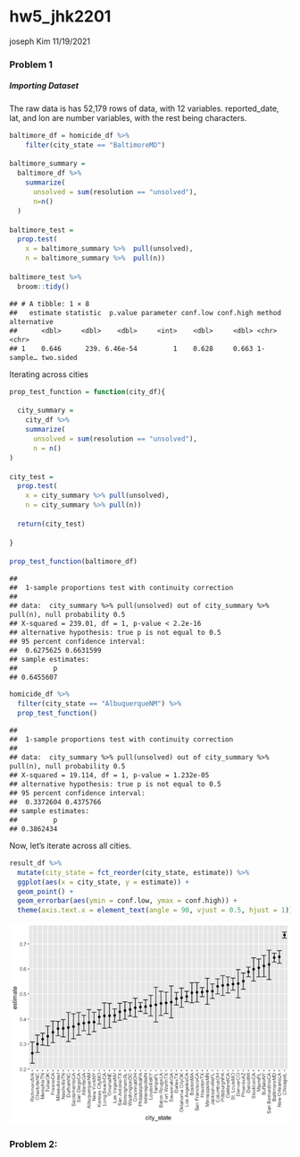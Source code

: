 hw5\_jhk2201
================
joseph Kim
11/19/2021

### Problem 1

##### Importing Dataset

The raw data is has 52,179 rows of data, with 12 variables.
reported\_date, lat, and lon are number variables, with the rest being
characters.

``` r
baltimore_df = homicide_df %>% 
    filter(city_state == "BaltimoreMD") 

baltimore_summary =
  baltimore_df %>% 
    summarize(
      unsolved = sum(resolution == "unsolved"), 
      n=n()
  )

baltimore_test = 
  prop.test(
    x = baltimore_summary %>%  pull(unsolved), 
    n = baltimore_summary %>%  pull(n))

baltimore_test %>% 
  broom::tidy()
```

    ## # A tibble: 1 × 8
    ##   estimate statistic  p.value parameter conf.low conf.high method    alternative
    ##      <dbl>     <dbl>    <dbl>     <int>    <dbl>     <dbl> <chr>     <chr>      
    ## 1    0.646      239. 6.46e-54         1    0.628     0.663 1-sample… two.sided

Iterating across cities

``` r
prop_test_function = function(city_df){
  
  city_summary = 
    city_df %>% 
    summarize(
      unsolved = sum(resolution == "unsolved"), 
      n = n()
) 
  
city_test = 
  prop.test(
    x = city_summary %>% pull(unsolved),
    n = city_summary %>% pull(n))
  
  return(city_test)

}
 
prop_test_function(baltimore_df)
```

    ## 
    ##  1-sample proportions test with continuity correction
    ## 
    ## data:  city_summary %>% pull(unsolved) out of city_summary %>% pull(n), null probability 0.5
    ## X-squared = 239.01, df = 1, p-value < 2.2e-16
    ## alternative hypothesis: true p is not equal to 0.5
    ## 95 percent confidence interval:
    ##  0.6275625 0.6631599
    ## sample estimates:
    ##         p 
    ## 0.6455607

``` r
homicide_df %>%
  filter(city_state == "AlbuquerqueNM") %>% 
  prop_test_function()
```

    ## 
    ##  1-sample proportions test with continuity correction
    ## 
    ## data:  city_summary %>% pull(unsolved) out of city_summary %>% pull(n), null probability 0.5
    ## X-squared = 19.114, df = 1, p-value = 1.232e-05
    ## alternative hypothesis: true p is not equal to 0.5
    ## 95 percent confidence interval:
    ##  0.3372604 0.4375766
    ## sample estimates:
    ##         p 
    ## 0.3862434

Now, let’s iterate across all cities.

``` r
result_df %>%
  mutate(city_state = fct_reorder(city_state, estimate)) %>%
  ggplot(aes(x = city_state, y = estimate)) +
  geom_point() +
  geom_errorbar(aes(ymin = conf.low, ymax = conf.high)) +
  theme(axis.text.x = element_text(angle = 90, vjust = 0.5, hjust = 1))
```

![](hw5_jhk_files/figure-gfm/unnamed-chunk-5-1.png)<!-- -->

### Problem 2:
